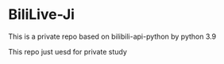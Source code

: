 # BiliLive-Ji
This is a private repo based on bilibili-api-python by python 3.9

This repo just uesd for private study
